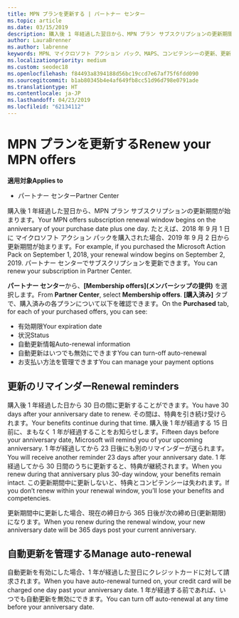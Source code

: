 ```yaml
---
title: MPN プランを更新する | パートナー センター
ms.topic: article
ms.date: 03/15/2019
description: 購入後 1 年経過した翌日から、MPN プラン サブスクリプションの更新期間が始まります。
author: LauraBrenner
ms.author: labrenne
keywords: MPN、マイクロソフト アクション パック、MAPS、コンピテンシーの更新、更新日
ms.localizationpriority: medium
ms.custom: seodec18
ms.openlocfilehash: f84493a8394188d56bc19ccd7e67af75f6fdd090
ms.sourcegitcommit: b1ab80345b4e4af649fb8cc51d96d798e0791ade
ms.translationtype: HT
ms.contentlocale: ja-JP
ms.lasthandoff: 04/23/2019
ms.locfileid: "62134112"
---
```

# <a name="renew-your-mpn-offers"></a><span data-ttu-id="a127a-104">MPN プランを更新する</span><span class="sxs-lookup"><span data-stu-id="a127a-104">Renew your MPN offers</span></span>

<span data-ttu-id="a127a-105">**適用対象**</span><span class="sxs-lookup"><span data-stu-id="a127a-105">**Applies to**</span></span>

- <span data-ttu-id="a127a-106">パートナー センター</span><span class="sxs-lookup"><span data-stu-id="a127a-106">Partner Center</span></span>

<span data-ttu-id="a127a-107">購入後 1 年経過した翌日から、MPN プラン サブスクリプションの更新期間が始まります。</span><span class="sxs-lookup"><span data-stu-id="a127a-107">Your MPN offers subscription renewal window begins on the anniversary of your purchase date plus one day.</span></span> <span data-ttu-id="a127a-108">たとえば、2018 年 9 月 1 日に マイクロソフト アクション パックを購入された場合、2019 年 9 月 2 日から更新期間が始まります。</span><span class="sxs-lookup"><span data-stu-id="a127a-108">For example, if you purchased the Microsoft Action Pack on September 1, 2018, your renewal window begins on September 2, 2019.</span></span> <span data-ttu-id="a127a-109">パートナー センターでサブスクリプションを更新できます。</span><span class="sxs-lookup"><span data-stu-id="a127a-109">You can renew your subscription in Partner Center.</span></span>

<span data-ttu-id="a127a-110">**パートナー センター**から、**[Membership offers]\(メンバーシップの提供\)** を選択します。</span><span class="sxs-lookup"><span data-stu-id="a127a-110">From **Partner Center**, select **Membership offers**.</span></span>
<span data-ttu-id="a127a-111">**[購入済み]** タブで、購入済みの各プランについて以下を確認できます。</span><span class="sxs-lookup"><span data-stu-id="a127a-111">On the **Purchased** tab, for each of your purchased offers, you can see:</span></span>

- <span data-ttu-id="a127a-112">有効期限</span><span class="sxs-lookup"><span data-stu-id="a127a-112">Your expiration date</span></span>
- <span data-ttu-id="a127a-113">状況</span><span class="sxs-lookup"><span data-stu-id="a127a-113">Status</span></span>
- <span data-ttu-id="a127a-114">自動更新情報</span><span class="sxs-lookup"><span data-stu-id="a127a-114">Auto-renewal information</span></span>
- <span data-ttu-id="a127a-115">自動更新はいつでも無効にできます</span><span class="sxs-lookup"><span data-stu-id="a127a-115">You can turn-off auto-renewal</span></span>
- <span data-ttu-id="a127a-116">お支払い方法を管理できます</span><span class="sxs-lookup"><span data-stu-id="a127a-116">You can manage your payment options</span></span>

## <a name="renewal-reminders"></a><span data-ttu-id="a127a-117">更新のリマインダー</span><span class="sxs-lookup"><span data-stu-id="a127a-117">Renewal reminders</span></span>

<span data-ttu-id="a127a-118">購入後 1 年経過した日から 30 日の間に更新することができます。</span><span class="sxs-lookup"><span data-stu-id="a127a-118">You have 30 days after your anniversary date to renew.</span></span> <span data-ttu-id="a127a-119">その間は、特典を引き続け受けられます。</span><span class="sxs-lookup"><span data-stu-id="a127a-119">Your benefits continue during that time.</span></span> <span data-ttu-id="a127a-120">購入後 1 年が経過する 15 日前に、まもなく 1 年が経過することをお知らせします。</span><span class="sxs-lookup"><span data-stu-id="a127a-120">Fifteen days before your anniversary date, Microsoft will remind you of your upcoming anniversary.</span></span> <span data-ttu-id="a127a-121">1 年が経過してから 23 日後にも別のリマインダーが送られます。</span><span class="sxs-lookup"><span data-stu-id="a127a-121">You will receive another reminder 23 days after your anniversary date.</span></span> <span data-ttu-id="a127a-122">1 年経過してから 30 日間のうちに更新すると、特典が継続されます。</span><span class="sxs-lookup"><span data-stu-id="a127a-122">When you renew during that anniversary plus 30-day window, your benefits remain intact.</span></span> <span data-ttu-id="a127a-123">この更新期間中に更新しないと、特典とコンピテンシーは失われます。</span><span class="sxs-lookup"><span data-stu-id="a127a-123">If you don’t renew within your renewal window, you’ll lose your benefits and competencies.</span></span>

<span data-ttu-id="a127a-124">更新期間中に更新した場合、現在の締日から 365 日後が次の締め日(更新期限) になります。</span><span class="sxs-lookup"><span data-stu-id="a127a-124">When you renew during the renewal window, your new anniversary date will be 365 days post your current anniversary.</span></span>

## <a name="manage-auto-renewal"></a><span data-ttu-id="a127a-125">自動更新を管理する</span><span class="sxs-lookup"><span data-stu-id="a127a-125">Manage auto-renewal</span></span>

<span data-ttu-id="a127a-126">自動更新を有効にした場合、1 年が経過した翌日にクレジットカードに対して請求されます。</span><span class="sxs-lookup"><span data-stu-id="a127a-126">When you have auto-renewal turned on, your credit card will be charged one day past your anniversary date.</span></span> <span data-ttu-id="a127a-127">1 年が経過する前であれば、いつでも自動更新を無効にできます。</span><span class="sxs-lookup"><span data-stu-id="a127a-127">You can turn off auto-renewal at any time before your anniversary date.</span></span>